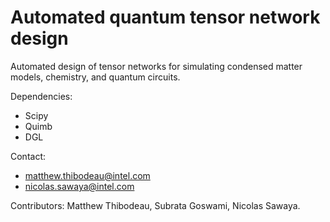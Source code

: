 # Automated quantum tensor network design
Automated design of tensor networks for simulating condensed matter models, chemistry, and quantum circuits.

Dependencies:
* Scipy
* Quimb
* DGL


Contact:
* matthew.thibodeau@intel.com
* nicolas.sawaya@intel.com


Contributors:
Matthew Thibodeau, Subrata Goswami, Nicolas Sawaya.



